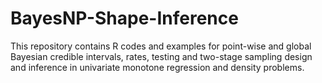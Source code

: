 # BayesNP-Shape-Inference
This repository contains R codes and examples for point-wise and global Bayesian credible intervals, rates,
testing and two-stage sampling design and inference in univariate monotone regression and density problems.
